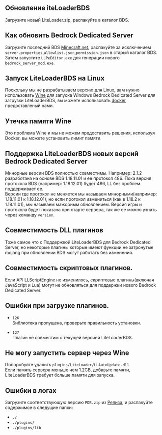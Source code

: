 <!-- translated -->

## Обновление iteLoaderBDS
Загрузите новый LiteLoader.zip, распакуйте в каталог BDS.

## Как обновить Bedrock Dedicated Server
Загрузите последний BDS [Minecraft.net](https://www.minecraft.net/en-us/download/server/bedrock), распакуйте за исключением `server.properties`,`allowlist.json`,`permission.json` в старый каталог BDS.  
Затем запустите `LLPeEditor.exe` для генерации нового `bedrock_server_mod.exe`.

## Запуск LiteLoaderBDS на Linux
Поскольку мы не разрабатываем версию для Linux, вам нужно использовать [Wine](https://www.winehq.org/) для запуска Windows Bedrock Dedicated Server для загрузки LiteLoaderBDS, вы можете использовать [docker](https://github.com/LiteLDev/LiteLoaderBDS#for-linux) предоставленый нами.

## Утечка памяти Wine
Это проблема Wine и мы не можем предоставить решения, используя Docker, вы можете установить лимит памяти.

## Поддержка LiteLoaderBDS новых версий Bedrock Dedicated Server
Минорные версии BDS полностью совместимы.
Например: 2.1.2 разработана на основе BDS 1.18.11.01 и ее протокол 486. Пока версия протокола BDS (например: 1.18.12.01) будет 486, LL без проблем поддерживает ее.  
Версии где протокол не меняется мы называем минорными(например: 1.18.11.01 к 1.18.12.01), но если протокол измениться (как в 1.18.2 к 1.18.11.01), мы называем мажорным обновлением.
Версия игры и протокола будет показана при старте сервера, так же ее можно узнать через команду `version`.

## Совместимость DLL плагинов
Тоже самое что с Поддержкой LiteLoaderBDS для Bedrock Dedicated Server, но некоторые плагины которые имеют функции не затронутые mojang при обновлении BDS могут работать без изменений.

## Совместимость скриптовых плагинов.

Если API LLScriptEngine не изменилось, скриптовые плагины(включая JavaScript и Lua) могут не обновляться для поддержки нового Bedrock Dedicated Server.

## Ошибки при загрузке плагинов.
- `126`  
Библиотека пропущена, проверьте правильность установки.

- `127`  
Плагин не совместим с текущей версией LiteLoaderBDS.

## Не могу запустить сервер через Wine
Попоробуйте удалить `plugins/LiteLoader/LLAutoUpdate.dll`  
Если память сервера меньше чем 1.2GB, добавьте памяти, LiteLoaderBDS требует больше памяти для запуска.

## Ошибки в логах
Загрузите соответствующую версию `PDB.zip` из [Релиза](https://github.com/LiteLDev/LiteLoaderBDS/releases), и распакуйте содержимое в следущие папки:
- `./`
- `./plugins/`
- `./plugins/lib`
